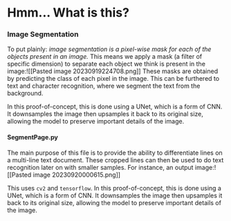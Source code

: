 # Hmm... What is this?

### Image Segmentation
To put plainly: *image segmentation is a pixel-wise mask for each of the objects present in an image.* This means we apply a mask (a filter of specific dimension) to separate each object we think is present in the image:![[Pasted image 20230919224708.png]]
These masks are obtained by predicting the class of each pixel in the image. This can be furthered to text and character recognition, where we segment the text from the background. 

In this proof-of-concept, this is done using a UNet, which is a form of CNN. It downsamples the image then upsamples it back to its original size, allowing the model to preserve important details of the image. 
#### SegmentPage.py
The main purpose of this file is to provide the ability to differentiate lines on a multi-line text document. These cropped lines can then be used to do text recognition later on with smaller samples. For instance, an output image:![[Pasted image 20230920000615.png]]

This uses `cv2` and `tensorflow`. In this proof-of-concept, this is done using a UNet, which is a form of CNN. It downsamples the image then upsamples it back to its original size, allowing the model to preserve important details of the image. 